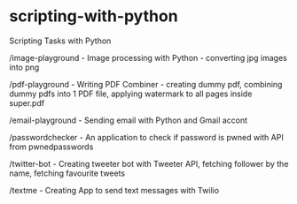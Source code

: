# scripting-with-python
Scripting Tasks with Python

/image-playground - Image processing with Python - converting jpg images into png

/pdf-playground - Writing PDF Combiner - creating dummy pdf, combining dummy pdfs into 1 PDF file, applying watermark to all pages inside super.pdf

/email-playground - Sending email with Python and Gmail accont

/passwordchecker - An application to check if password is pwned with API from pwnedpasswords

/twitter-bot - Creating tweeter bot with Tweeter API, fetching follower by the name, fetching favourite tweets

/textme - Creating App to send text messages with Twilio